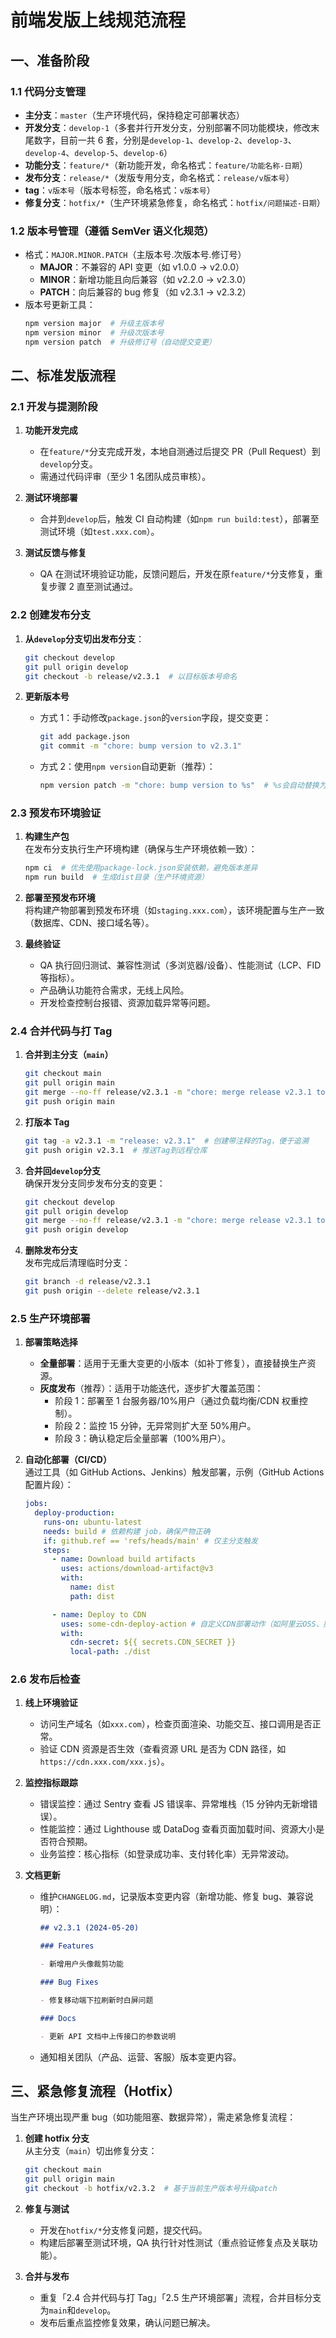 # 前端发版上线规范流程

## 一、准备阶段

### 1.1 代码分支管理

- **主分支**：`master`（生产环境代码，保持稳定可部署状态）
- **开发分支**：`develop-1`（多套并行开发分支，分别部署不同功能模块，修改末尾数字，目前一共 6 套，分别是`develop-1`、`develop-2`、`develop-3`、`develop-4`、`develop-5`、`develop-6`）
- **功能分支**：`feature/*`（新功能开发，命名格式：`feature/功能名称-日期`）
- **发布分支**：`release/*`（发版专用分支，命名格式：`release/v版本号`）
- **tag**：`v版本号`（版本号标签，命名格式：`v版本号`）
- **修复分支**：`hotfix/*`（生产环境紧急修复，命名格式：`hotfix/问题描述-日期`）

### 1.2 版本号管理（遵循 SemVer 语义化规范）

- 格式：`MAJOR.MINOR.PATCH`（主版本号.次版本号.修订号）
  - **MAJOR**：不兼容的 API 变更（如 v1.0.0 → v2.0.0）
  - **MINOR**：新增功能且向后兼容（如 v2.2.0 → v2.3.0）
  - **PATCH**：向后兼容的 bug 修复（如 v2.3.1 → v2.3.2）
- 版本号更新工具：
  ```bash
  npm version major  # 升级主版本号
  npm version minor  # 升级次版本号
  npm version patch  # 升级修订号（自动提交变更）
  ```

## 二、标准发版流程

### 2.1 开发与提测阶段

1. **功能开发完成**

   - 在`feature/*`分支完成开发，本地自测通过后提交 PR（Pull Request）到`develop`分支。
   - 需通过代码评审（至少 1 名团队成员审核）。

2. **测试环境部署**

   - 合并到`develop`后，触发 CI 自动构建（如`npm run build:test`），部署至测试环境（如`test.xxx.com`）。

3. **测试反馈与修复**
   - QA 在测试环境验证功能，反馈问题后，开发在原`feature/*`分支修复，重复步骤 2 直至测试通过。

### 2.2 创建发布分支

1. **从`develop`分支切出发布分支**：

   ```bash
   git checkout develop
   git pull origin develop
   git checkout -b release/v2.3.1  # 以目标版本号命名
   ```

2. **更新版本号**
   - 方式 1：手动修改`package.json`的`version`字段，提交变更：
     ```bash
     git add package.json
     git commit -m "chore: bump version to v2.3.1"
     ```
   - 方式 2：使用`npm version`自动更新（推荐）：
     ```bash
     npm version patch -m "chore: bump version to %s"  # %s会自动替换为版本号
     ```

### 2.3 预发布环境验证

1. **构建生产包**  
   在发布分支执行生产环境构建（确保与生产环境依赖一致）：

   ```bash
   npm ci  # 优先使用package-lock.json安装依赖，避免版本差异
   npm run build  # 生成dist目录（生产环境资源）
   ```

2. **部署至预发布环境**  
   将构建产物部署到预发布环境（如`staging.xxx.com`），该环境配置与生产一致（数据库、CDN、接口域名等）。

3. **最终验证**
   - QA 执行回归测试、兼容性测试（多浏览器/设备）、性能测试（LCP、FID 等指标）。
   - 产品确认功能符合需求，无线上风险。
   - 开发检查控制台报错、资源加载异常等问题。

### 2.4 合并代码与打 Tag

1. **合并到主分支（`main`）**

   ```bash
   git checkout main
   git pull origin main
   git merge --no-ff release/v2.3.1 -m "chore: merge release v2.3.1 to main"
   git push origin main
   ```

2. **打版本 Tag**

   ```bash
   git tag -a v2.3.1 -m "release: v2.3.1"  # 创建带注释的Tag，便于追溯
   git push origin v2.3.1  # 推送Tag到远程仓库
   ```

3. **合并回`develop`分支**  
   确保开发分支同步发布分支的变更：

   ```bash
   git checkout develop
   git pull origin develop
   git merge --no-ff release/v2.3.1 -m "chore: merge release v2.3.1 to develop"
   git push origin develop
   ```

4. **删除发布分支**  
   发布完成后清理临时分支：
   ```bash
   git branch -d release/v2.3.1
   git push origin --delete release/v2.3.1
   ```

### 2.5 生产环境部署

1. **部署策略选择**

   - **全量部署**：适用于无重大变更的小版本（如补丁修复），直接替换生产资源。
   - **灰度发布**（推荐）：适用于功能迭代，逐步扩大覆盖范围：
     - 阶段 1：部署至 1 台服务器/10%用户（通过负载均衡/CDN 权重控制）。
     - 阶段 2：监控 15 分钟，无异常则扩大至 50%用户。
     - 阶段 3：确认稳定后全量部署（100%用户）。

2. **自动化部署（CI/CD）**  
   通过工具（如 GitHub Actions、Jenkins）触发部署，示例（GitHub Actions 配置片段）：

   ```yaml
   jobs:
     deploy-production:
       runs-on: ubuntu-latest
       needs: build # 依赖构建 job，确保产物正确
       if: github.ref == 'refs/heads/main' # 仅主分支触发
       steps:
         - name: Download build artifacts
           uses: actions/download-artifact@v3
           with:
             name: dist
             path: dist

         - name: Deploy to CDN
           uses: some-cdn-deploy-action # 自定义CDN部署动作（如阿里云OSS、腾讯云COS）
           with:
             cdn-secret: ${{ secrets.CDN_SECRET }}
             local-path: ./dist
   ```

### 2.6 发布后检查

1. **线上环境验证**

   - 访问生产域名（如`xxx.com`），检查页面渲染、功能交互、接口调用是否正常。
   - 验证 CDN 资源是否生效（查看资源 URL 是否为 CDN 路径，如`https://cdn.xxx.com/xxx.js`）。

2. **监控指标跟踪**

   - 错误监控：通过 Sentry 查看 JS 错误率、异常堆栈（15 分钟内无新增错误）。
   - 性能监控：通过 Lighthouse 或 DataDog 查看页面加载时间、资源大小是否符合预期。
   - 业务监控：核心指标（如登录成功率、支付转化率）无异常波动。

3. **文档更新**

   - 维护`CHANGELOG.md`，记录版本变更内容（新增功能、修复 bug、兼容说明）：

     ```markdown
     ## v2.3.1 (2024-05-20)

     ### Features

     - 新增用户头像裁剪功能

     ### Bug Fixes

     - 修复移动端下拉刷新时白屏问题

     ### Docs

     - 更新 API 文档中上传接口的参数说明
     ```

   - 通知相关团队（产品、运营、客服）版本变更内容。

## 三、紧急修复流程（Hotfix）

当生产环境出现严重 bug（如功能阻塞、数据异常），需走紧急修复流程：

1. **创建 hotfix 分支**  
   从主分支（`main`）切出修复分支：

   ```bash
   git checkout main
   git pull origin main
   git checkout -b hotfix/v2.3.2  # 基于当前生产版本号升级patch
   ```

2. **修复与测试**

   - 开发在`hotfix/*`分支修复问题，提交代码。
   - 构建后部署至测试环境，QA 执行针对性测试（重点验证修复点及关联功能）。

3. **合并与发布**
   - 重复「2.4 合并代码与打 Tag」「2.5 生产环境部署」流程，合并目标分支为`main`和`develop`。
   - 发布后重点监控修复效果，确认问题已解决。
